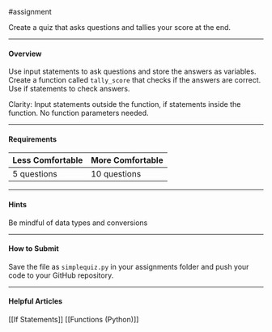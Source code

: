#assignment

Create a quiz that asks questions and tallies your score at the end.

---
#### Overview
Use input statements to ask questions and store the answers as variables. Create a function called `tally_score` that checks if the answers are correct. Use if statements to check answers.

Clarity:
Input statements outside the function, if statements inside the function. No function parameters needed.

---
#### Requirements

| **Less Comfortable** | **More Comfortable** |
| -------------------- | -------------------- |
| 5 questions          | 10 questions         |

---
#### Hints
Be mindful of data types and conversions

---
#### How to Submit

Save the file as `simplequiz.py` in your assignments folder and push your code to your GitHub repository.

---
#### Helpful Articles
[[If Statements]]
[[Functions (Python)]]
